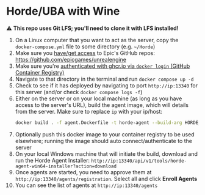 # Horde/UBA with Wine

⚠️ **This repo uses Git LFS; you'll need to clone it with LFS installed!**

1. On a Linux computer that you want to act as the server, copy the `docker-compose.yml` file to some directory (e.g. `~/Horde`)
1. Make sure you [have/get access](https://dev.epicgames.com/documentation/en-us/unreal-engine/downloading-unreal-engine-source-code#accessingunrealenginesourcecodeongithub) to Epic's GitHub repos: https://github.com/epicgames/unrealengine
1. Make sure you're [authenticated with ghcr.io via `docker login` (GitHub Container Registry)](https://docs.github.com/en/packages/working-with-a-github-packages-registry/working-with-the-container-registry#authenticating-to-the-container-registry)
1. Navigate to that directory in the terminal and run `docker compose up -d`
1. Check to see if it has deployed by navigating to port `http://ip:13340` for this server (and/or check `docker compose logs -f`)
1. Either on the server or on your local machine (as long as you have access to the server's URL), build the agent image, which will details from the server. Make sure to replace `ip` with your ip/host:
    ```bash
    docker build . -f agent.Dockerfile -t horde-agent --build-arg HORDE_SERVER_URL=http://ip:13340
    ```
1. Optionally push this docker image to your container registry to be used elsewhere; running the image should auto connect/authenticate to the server
1. On your local Windows machine that will initiate the build, download and run the Horde Agent Installer: `http://ip:13340/api/v1/tools/horde-agent-win64-installer?action=download`
1. Once agents are started, you need to approve them at `http://ip:13340/agents/registration`. Select all and click **Enroll Agents**
1. You can see the list of agents at `http://ip:13340/agents`